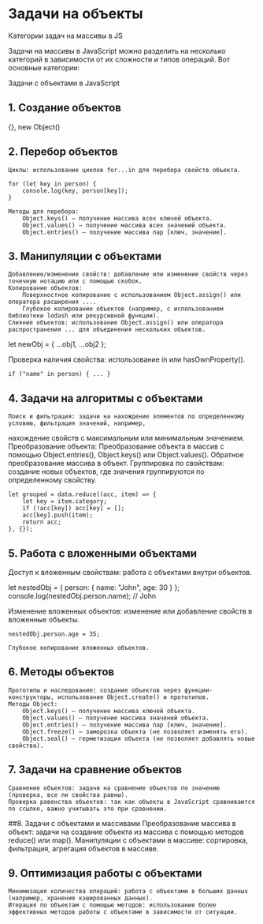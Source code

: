 # Задачи на объекты
Категории задач на массивы в JS

Задачи на массивы в JavaScript можно разделить на несколько категорий в зависимости от их сложности и типов операций. Вот основные категории:


Задачи с объектами в JavaScript
## 1. Создание объектов
{}, new Object()

## 2. Перебор объектов
    Циклы: использование циклов for...in для перебора свойств объекта.

    for (let key in person) {
        console.log(key, person[key]);
    }

    Методы для перебора:
        Object.keys() — получение массива всех ключей объекта.
        Object.values() — получение массива всех значений объекта.
        Object.entries() — получение массива пар [ключ, значение].

## 3. Манипуляции с объектами
    Добавление/изменение свойств: добавление или изменение свойств через точечную нотацию или с помощью скобок.
    Копирование объектов:
        Поверхностное копирование с использованием Object.assign() или оператора расширения ....
        Глубокое копирование объектов (например, с использованием библиотеки lodash или рекурсивной функции).
    Слияние объектов: использование Object.assign() или оператора распространения ... для объединения нескольких объектов.

let newObj = { ...obj1, ...obj2 };

Проверка наличия свойства: использование in или hasOwnProperty().

    if ("name" in person) { ... }

## 4. Задачи на алгоритмы с объектами
    Поиск и фильтрация: задачи на нахождение элементов по определенному условию, фильтрация значений, например, 
нахождение свойств с максимальным или минимальным значением.
    Преобразование объекта:
        Преобразование объекта в массив с помощью Object.entries(), Object.keys() или Object.values().
        Обратное преобразование массива в объект.
    Группировка по свойствам: создание новых объектов, где значения группируются по определенному свойству.

    let grouped = data.reduce((acc, item) => {
        let key = item.category;
        if (!acc[key]) acc[key] = [];
        acc[key].push(item);
        return acc;
    }, {});

## 5. Работа с вложенными объектами
Доступ к вложенным свойствам: работа с объектами внутри объектов.

let nestedObj = { person: { name: "John", age: 30 } };
console.log(nestedObj.person.name);  // John

Изменение вложенных объектов: изменение или добавление свойств в вложенные объекты.

    nestedObj.person.age = 35;

    Глубокое копирование вложенных объектов.

## 6. Методы объектов

    Прототипы и наследование: создание объектов через функции-конструкторы, использование Object.create() и прототипов.
    Методы Object:
        Object.keys() — получение массива ключей объекта.
        Object.values() — получение массива значений объекта.
        Object.entries() — получение массива пар [ключ, значение].
        Object.freeze() — заморозка объекта (не позволяет изменять его).
        Object.seal() — герметизация объекта (не позволяет добавлять новые свойства).

## 7. Задачи на сравнение объектов
    Сравнение объектов: задачи на сравнение объектов по значению (проверка, все ли свойства равны).
    Проверка равенства объектов: так как объекты в JavaScript сравниваются по ссылке, важно учитывать это при сравнении.

##8. Задачи с объектами и массивами
    Преобразование массива в объект: задачи на создание объекта из массива с помощью методов reduce() или map().
    Манипуляции с объектами в массиве: сортировка, фильтрация, агрегация объектов в массиве.

## 9. Оптимизация работы с объектами
    Минимизация количества операций: работа с объектами в больших данных (например, хранение кэшированных данных).
    Итерация по объектам с помощью методов: использование более эффективных методов работы с объектами в зависимости от ситуации.

